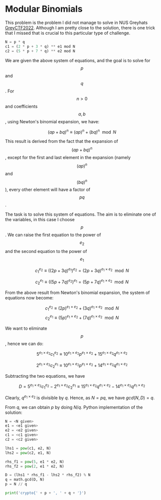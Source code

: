 # Modular Binomials 

This problem is the problem I did not manage to solve in NUS Greyhats [GreyCTF2022](../../GreyCTF2022). Although I am pretty close to the solution, there is one trick that I missed that is crucial to this particular type of challenge. 

```python
N = p * q
c1 = (2 * p + 3 * q) ** e1 mod N
c2 = (5 * p + 7 * q) ** e2 mod N
```

We are given the above system of equations, and the goal is to solve for $$p$$ and $$q$$. For $$n > 0$$ and coefficients $$a, b$$, using Newton's binomial expansion, we have: 

$$
(ap + bq)^n \equiv (ap)^n + (bq)^n \mod N
$$

This result is derived from the fact that the expansion of $$(ap + bq)^n$$, except for the first and last element in the expansion (namely $$(ap)^n$$ and $$(bq)^n$$), every other element will have a factor of $$pq$$. 

The task is to solve this system of equations. The aim is to eliminate one of the variables, in this case I choose $$p$$. We can raise the first equation to the power of $$e_2$$ and the second equation to the power of $$e_1$$ 

$$
c_1^{e_2} \equiv ((2p + 3q)^{e_1})^{e_2} = (2p + 3q)^{e_1 \times e_2} \mod N
$$

$$
c_2^{e_1} \equiv ((5p + 7q)^{e_2})^{e_1} = (5p + 7q)^{e_1 \times e_2} \mod N
$$

From the above result from Newton's binomial expansion, the system of equations now become: 

$$
c_1^{e_2} \equiv (2p)^{e_1 \times e_2} + (3q)^{e_1 \times e_2} \mod N
$$
$$
c_2^{e_1} \equiv (5p)^{e_1 \times e_2} + (7q)^{e_1 \times e_2} \mod N
$$

We want to eliminate $$p$$, hence we can do: 

$$
5^{e_1 \times e_2} c_1^{e_2} \equiv 10^{e_1 \times e_2} p^{e_1 \times e_2} + 15^{e_1 \times e_2} q^{e_1 \times e_2}
$$

$$
2^{e_1 \times e_2} c_2^{e_1} \equiv 10^{e_1 \times e_2} p^{e_1 \times e_2} + 14^{e_1 \times e_2} q^{e_1 \times e_2}
$$

Subtracting the two equations, we have 

$$
D = 5^{e_1 \times e_2} c_1^{e_2} - 2^{e_1 \times e_2} c_2^{e_1} \equiv 15^{e_1 \times e_2} q^{e_1 \times e_2} - 14^{e_1 \times e_2} q^{e_1 \times e_2}
$$

Clearly, $q^{e_1 \times e_2}$ is divisible by $q$. Hence, as $N = pq$, we have $gcd(N, D) = q$.

From $q$, we can obtain $p$ by doing $N / q$. Python implementation of the solution: 

```python
N = <N given>
e1 = <e1 given>
e2 = <e2 given>
c1 = <c1 given>
c2 = <c2 given>

lhs1 = pow(c1, e2, N)
lhs2 = pow(c2, e1, N)

rhs_f1 = pow(5, e1 * e2, N)
rhs_f2 = pow(2, e1 * e2, N)

D = (lhs1 * rhs_f1 - lhs2 * rhs_f2) % N 
q = math.gcd(D, N)
p = N // q 

print('crypto{' + p + ', ' + q + '}')
```